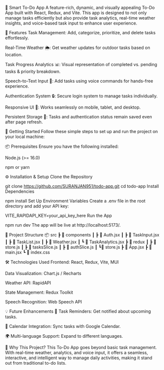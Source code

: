 🚀 Smart To-Do App
A feature-rich, dynamic, and visually appealing To-Do App built with React, Redux, and Vite. This app is designed to not only manage tasks efficiently but also provide task analytics, real-time weather insights, and voice-based task input to enhance user experience.

🌟 Features
Task Management: Add, categorize, prioritize, and delete tasks effortlessly.

Real-Time Weather 🌦️: Get weather updates for outdoor tasks based on location.

Task Progress Analytics 📊: Visual representation of completed vs. pending tasks & priority breakdown.

Speech-to-Text Input 🎤: Add tasks using voice commands for hands-free experience. 

Authentication System 🔒: Secure login system to manage tasks individually.

Responsive UI 📱: Works seamlessly on mobile, tablet, and desktop.

Persistent Storage 💾: Tasks and authentication status remain saved even after page refresh.


🚀 Getting Started
Follow these simple steps to set up and run the project on your local machine:

📦 Prerequisites
Ensure you have the following installed:

Node.js (>= 16.0)

npm or yarn

⚙️ Installation & Setup
Clone the Repository


git clone https://github.com/SURANJAN951/todo-app.git
cd todo-app
Install Dependencies


npm install
Set Up Environment Variables Create a .env file in the root directory and add your API key:


VITE_RAPIDAPI_KEY=your_api_key_here
Run the App

npm run dev
The app will be live at http://localhost:5173/.

📂 Project Structure
📦 src
 ┣ 📂 components
 ┃ ┣ 📜 Auth.jsx
 ┃ ┣ 📜 TaskInput.jsx
 ┃ ┣ 📜 TaskList.jsx
 ┃ ┣ 📜 Weather.jsx
 ┃ ┗ 📜 TaskAnalytics.jsx
 ┣ 📂 redux
 ┃ ┣ 📜 store.js
 ┃ ┣ 📜 tasksSlice.js
 ┃ ┣ 📜 authSlice.js
 ┃ ┗📜 store.js
 ┣ 📜 App.jsx
 ┣ 📜 main.jsx
 ┗ 📜 index.css

🛠️ Technologies Used
Frontend: React, Redux, Vite, MUI

Data Visualization: Chart.js / Recharts

Weather API: RapidAPI

State Management: Redux Toolkit

Speech Recognition: Web Speech API

💡 Future Enhancements
🔔 Task Reminders: Get notified about upcoming tasks.

📅 Calendar Integration: Sync tasks with Google Calendar.

🌍 Multi-language Support: Expand to different languages.

🎯 Why This Project?
This To-Do App goes beyond basic task management. With real-time weather, analytics, and voice input, it offers a seamless, interactive, and intelligent way to manage daily activities, making it stand out from traditional to-do lists.
